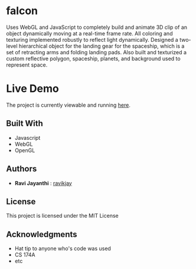 # falcon

Uses WebGL and JavaScript to completely build and animate 3D clip of an object dynamically moving at a real-time frame rate.
All coloring and texturing implemented robustly to reflect light dynamically.
Designed a two-level hierarchical object for the landing gear for the spaceship, which is a set of retracting arms and folding landing pads. 
Also built and texturized a custom reflective polygon, spaceship, planets, and background used to represent space.

# Live Demo

The project is currently viewable and running [here](http://falcon.surge.sh/).

## Built With

* Javascript
* WebGL
* OpenGL

## Authors

* **Ravi Jayanthi** : [ravikjay](https://github.com/ravikjay)

## License

This project is licensed under the MIT License

## Acknowledgments

* Hat tip to anyone who's code was used
* CS 174A
* etc

